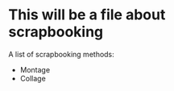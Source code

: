 This will be a file about scrapbooking
======================================

A list of scrapbooking methods:
* Montage
* Collage
